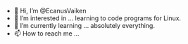 - 👋 Hi, I’m @EcanusVaiken
- 👀 I’m interested in ... learning to code programs for Linux.
- 🌱 I’m currently learning ... absolutely everything.
- 📫 How to reach me ...

<!---
EcanusVaiken/EcanusVaiken is a ✨ special ✨ repository because its `README.md` (this file) appears on your GitHub profile.
You can click the Preview link to take a look at your changes.
--->
